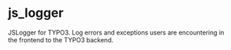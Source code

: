 # js_logger
JSLogger for TYPO3. Log errors and exceptions users are encountering in the frontend to the TYPO3 backend.
